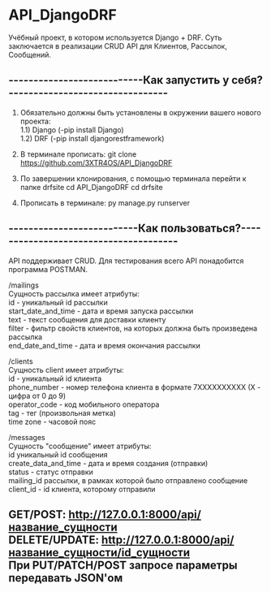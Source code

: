 # API_DjangoDRF

Учёбный проект, в котором используется Django + DRF. Суть заключается в реализации CRUD API для Клиентов, Рассылок, Сообщений.


---------------------------Как запустить у себя?--------------------------------
--------------------------------------------------------------------------------
1) Обязательно должны быть установлены в окружении вашего нового проекта:  
1.1) Django (-pip install Django)  
1.2) DRF (-pip install djangorestframework)  

2) В терминале прописать: git clone https://github.com/3XTR4OS/API_DjangoDRF

3) По завершении клонирования, с помощью терминала перейти к папке drfsite
cd API_DjangoDRF
cd drfsite

4) Прописать в терминале: py manage.py runserver

--------------------------Как пользоваться?--------------------------------------
--------------------------------------------------------------------------------
API поддерживает CRUD. Для тестирования всего API понадобится программа POSTMAN.

/mailings  
Сущность рассылка имеет атрибуты:  
id - уникальный id рассылки  
start_date_and_time - дата и время запуска рассылки  
text - текст сообщения для доставки клиенту  
filter - фильтр свойств клиентов, на которых должна быть произведена рассылка  
end_date_and_time - дата и время окончания рассылки  

/clients  
Сущность client имеет атрибуты:  
id - уникальный id клиента  
phone_number - номер телефона клиента в формате 7XXXXXXXXXX (X - цифра от 0 до 9)  
operator_code - код мобильного оператора  
tag - тег (произвольная метка)  
time zone - часовой пояс  

/messages  
Сущность "сообщение" имеет атрибуты:  
id уникальный id сообщения  
create_data_and_time - дата и время создания (отправки)  
status - статус отправки  
mailing_id рассылки, в рамках которой было отправлено сообщение  
client_id - id клиента, которому отправили  

GET/POST: http://127.0.0.1:8000/api/название_сущности  
DELETE/UPDATE: http://127.0.0.1:8000/api/название_сущности/id_сущности  
При PUT/PATCH/POST запросе параметры передавать JSON'ом
------------------------------------------------------------------------------
